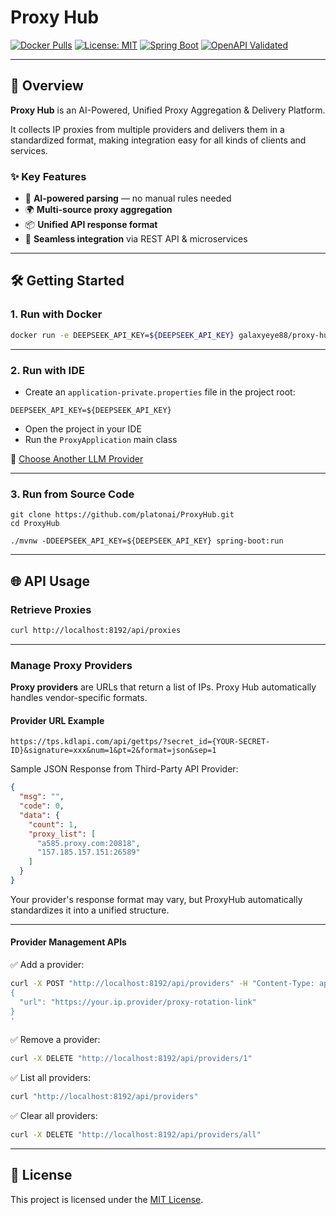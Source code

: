 # Proxy Hub

[![Docker Pulls](https://img.shields.io/docker/pulls/galaxyeye88/proxy-hub?style=flat-square)](https://hub.docker.com/r/galaxyeye88/proxy-hub)
[![License: MIT](https://img.shields.io/badge/license-MIT-green?style=flat-square)](LICENSE)
[![Spring Boot](https://img.shields.io/badge/Spring%20Boot-3.2.5-brightgreen?style=flat-square)](https://spring.io/projects/spring-boot)
[![OpenAPI Validated](https://img.shields.io/badge/OpenAPI-validated-blue?style=flat-square)](https://swagger.io/specification/)

---

## 🚀 Overview

**Proxy Hub** is an AI-Powered, Unified Proxy Aggregation & Delivery Platform.

It collects IP proxies from multiple providers and delivers them in a standardized format, making integration easy for all kinds of clients and services.

### ✨ Key Features
- 🔮 **AI-powered parsing** — no manual rules needed
- 🌍 **Multi-source proxy aggregation**
- 📦 **Unified API response format**
- 🔌 **Seamless integration** via REST API & microservices

---

## 🛠️ Getting Started

### 1. Run with Docker

```bash
docker run -e DEEPSEEK_API_KEY=${DEEPSEEK_API_KEY} galaxyeye88/proxy-hub:latest
```

---

### 2. Run with IDE

- Create an `application-private.properties` file in the project root:

```properties
DEEPSEEK_API_KEY=${DEEPSEEK_API_KEY}
```

- Open the project in your IDE
- Run the `ProxyApplication` main class

🔗 [Choose Another LLM Provider](https://github.com/platonai/PulsarRPA/blob/3.0.x/docs/config/llm/llm-config.md)

---

### 3. Run from Source Code

```shell
git clone https://github.com/platonai/ProxyHub.git
cd ProxyHub
```

```shell
./mvnw -DDEEPSEEK_API_KEY=${DEEPSEEK_API_KEY} spring-boot:run
```

---

## 🌐 API Usage

### Retrieve Proxies

```bash
curl http://localhost:8192/api/proxies
```

---

### Manage Proxy Providers

**Proxy providers** are URLs that return a list of IPs. Proxy Hub automatically handles vendor-specific formats.

#### Provider URL Example

```
https://tps.kdlapi.com/api/gettps/?secret_id={YOUR-SECRET-ID}&signature=xxx&num=1&pt=2&format=json&sep=1
```

Sample JSON Response from Third-Party API Provider:

```json
{
  "msg": "",
  "code": 0,
  "data": {
    "count": 1,
    "proxy_list": [
      "a585.proxy.com:20818",
      "157.185.157.151:26589"
    ]
  }
}
```

Your provider's response format may vary, but ProxyHub automatically standardizes it into a unified structure.

---

#### Provider Management APIs

✅ Add a provider:

```bash
curl -X POST "http://localhost:8192/api/providers" -H "Content-Type: application/json" -d '
{
  "url": "https://your.ip.provider/proxy-rotation-link"
}
'
```

✅ Remove a provider:

```bash
curl -X DELETE "http://localhost:8192/api/providers/1"
```

✅ List all providers:

```bash
curl "http://localhost:8192/api/providers"
```

✅ Clear all providers:

```bash
curl -X DELETE "http://localhost:8192/api/providers/all"
```

---

## 📄 License

This project is licensed under the [MIT License](LICENSE).
